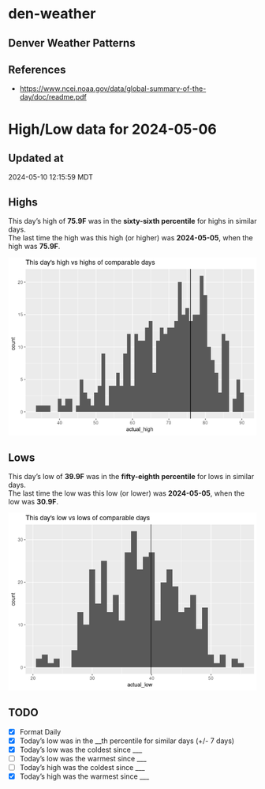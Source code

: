 # den-weather


## Denver Weather Patterns

## References

- <https://www.ncei.noaa.gov/data/global-summary-of-the-day/doc/readme.pdf>

# High/Low data for 2024-05-06

## Updated at

2024-05-10 12:15:59 MDT

## Highs

This day’s high of **75.9F** was in the **sixty-sixth percentile** for
highs in similar days.  
The last time the high was this high (or higher) was **2024-05-05**,
when the high was **75.9F**.

![](readme_files/figure-commonmark/unnamed-chunk-4-1.png)

## Lows

This day’s low of **39.9F** was in the **fifty-eighth percentile** for
lows in similar days.  
The last time the low was this low (or lower) was **2024-05-05**, when
the low was **30.9F**.

![](readme_files/figure-commonmark/unnamed-chunk-6-1.png)

## TODO

- [x] Format Daily
- [x] Today’s low was in the \_\_th percentile for similar days (+/- 7
  days)
- [x] Today’s low was the coldest since \_\_\_
- [ ] Today’s low was the warmest since \_\_\_
- [ ] Today’s high was the coldest since \_\_\_
- [x] Today’s high was the warmest since \_\_\_
